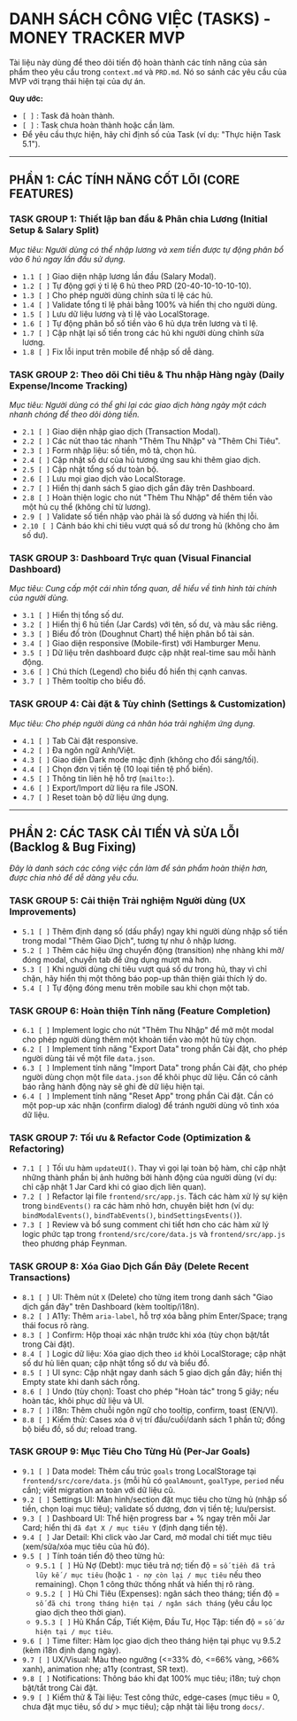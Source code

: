 # DANH SÁCH CÔNG VIỆC (TASKS) - MONEY TRACKER MVP

Tài liệu này dùng để theo dõi tiến độ hoàn thành các tính năng của sản phẩm theo yêu cầu trong `context.md` và `PRD.md`. Nó so sánh các yêu cầu của MVP với trạng thái hiện tại của dự án.

**Quy ước:**
- `[ ]` : Task đã hoàn thành.
- `[ ]` : Task chưa hoàn thành hoặc cần làm.
- Để yêu cầu thực hiện, hãy chỉ định số của Task (ví dụ: "Thực hiện Task 5.1").

---

## PHẦN 1: CÁC TÍNH NĂNG CỐT LÕI (CORE FEATURES)

### **TASK GROUP 1: Thiết lập ban đầu & Phân chia Lương (Initial Setup & Salary Split)**
*Mục tiêu: Người dùng có thể nhập lương và xem tiền được tự động phân bổ vào 6 hủ ngay lần đầu sử dụng.*

- `1.1 [ ]` Giao diện nhập lương lần đầu (Salary Modal).
- `1.2 [ ]` Tự động gợi ý tỉ lệ 6 hủ theo PRD (20-40-10-10-10-10).
- `1.3 [ ]` Cho phép người dùng chỉnh sửa tỉ lệ các hủ.
- `1.4 [ ]` Validate tổng tỉ lệ phải bằng 100% và hiển thị cho người dùng.
- `1.5 [ ]` Lưu dữ liệu lương và tỉ lệ vào LocalStorage.
- `1.6 [ ]` Tự động phân bổ số tiền vào 6 hủ dựa trên lương và tỉ lệ.
- `1.7 [ ]` Cập nhật lại số tiền trong các hủ khi người dùng chỉnh sửa lương.
- `1.8 [ ]` Fix lỗi input trên mobile để nhập số dễ dàng.

### **TASK GROUP 2: Theo dõi Chi tiêu & Thu nhập Hàng ngày (Daily Expense/Income Tracking)**
*Mục tiêu: Người dùng có thể ghi lại các giao dịch hàng ngày một cách nhanh chóng để theo dõi dòng tiền.*

- `2.1 [ ]` Giao diện nhập giao dịch (Transaction Modal).
- `2.2 [ ]` Các nút thao tác nhanh "Thêm Thu Nhập" và "Thêm Chi Tiêu".
- `2.3 [ ]` Form nhập liệu: số tiền, mô tả, chọn hủ.
- `2.4 [ ]` Cập nhật số dư của hủ tương ứng sau khi thêm giao dịch.
- `2.5 [ ]` Cập nhật tổng số dư toàn bộ.
- `2.6 [ ]` Lưu mọi giao dịch vào LocalStorage.
- `2.7 [ ]` Hiển thị danh sách 5 giao dịch gần đây trên Dashboard.
- `2.8 [ ]` Hoàn thiện logic cho nút "Thêm Thu Nhập" để thêm tiền vào một hủ cụ thể (không chỉ từ lương).
- `2.9 [ ]` Validate số tiền nhập vào phải là số dương và hiển thị lỗi.
- `2.10 [ ]` Cảnh báo khi chi tiêu vượt quá số dư trong hủ (không cho âm số dư).

### **TASK GROUP 3: Dashboard Trực quan (Visual Financial Dashboard)**
*Mục tiêu: Cung cấp một cái nhìn tổng quan, dễ hiểu về tình hình tài chính của người dùng.*

- `3.1 [ ]` Hiển thị tổng số dư.
- `3.2 [ ]` Hiển thị 6 hủ tiền (Jar Cards) với tên, số dư, và màu sắc riêng.
- `3.3 [ ]` Biểu đồ tròn (Doughnut Chart) thể hiện phân bổ tài sản.
- `3.4 [ ]` Giao diện responsive (Mobile-first) với Hamburger Menu.
- `3.5 [ ]` Dữ liệu trên dashboard được cập nhật real-time sau mỗi hành động.
- `3.6 [ ]` Chú thích (Legend) cho biểu đồ hiển thị cạnh canvas.
- `3.7 [ ]` Thêm tooltip cho biểu đồ.


### **TASK GROUP 4: Cài đặt & Tùy chỉnh (Settings & Customization)**
*Mục tiêu: Cho phép người dùng cá nhân hóa trải nghiệm ứng dụng.*

- `4.1 [ ]` Tab Cài đặt responsive.
- `4.2 [ ]` Đa ngôn ngữ Anh/Việt.
- `4.3 [ ]` Giao diện Dark mode mặc định (không cho đổi sáng/tối).
- `4.4 [ ]` Chọn đơn vị tiền tệ (10 loại tiền tệ phổ biến).
- `4.5 [ ]` Thông tin liên hệ hỗ trợ (`mailto:`).
- `4.6 [ ]` Export/Import dữ liệu ra file JSON.
- `4.7 [ ]` Reset toàn bộ dữ liệu ứng dụng.

---

## PHẦN 2: CÁC TASK CẢI TIẾN VÀ SỬA LỖI (Backlog & Bug Fixing)
*Đây là danh sách các công việc cần làm để sản phẩm hoàn thiện hơn, được chia nhỏ để dễ dàng yêu cầu.*

### **TASK GROUP 5: Cải thiện Trải nghiệm Người dùng (UX Improvements)**
- `5.1 [ ]` Thêm định dạng số (dấu phẩy) ngay khi người dùng nhập số tiền trong modal "Thêm Giao Dịch", tương tự như ô nhập lương.
- `5.2 [ ]` Thêm các hiệu ứng chuyển động (transition) nhẹ nhàng khi mở/đóng modal, chuyển tab để ứng dụng mượt mà hơn.
- `5.3 [ ]` Khi người dùng chi tiêu vượt quá số dư trong hủ, thay vì chỉ chặn, hãy hiển thị một thông báo pop-up thân thiện giải thích lý do.
- `5.4 [ ]` Tự động đóng menu trên mobile sau khi chọn một tab.

### **TASK GROUP 6: Hoàn thiện Tính năng (Feature Completion)**
- `6.1 [ ]` Implement logic cho nút "Thêm Thu Nhập" để mở một modal cho phép người dùng thêm một khoản tiền vào một hủ tùy chọn.
- `6.2 [ ]` Implement tính năng "Export Data" trong phần Cài đặt, cho phép người dùng tải về một file `data.json`.
- `6.3 [ ]` Implement tính năng "Import Data" trong phần Cài đặt, cho phép người dùng chọn một file `data.json` để khôi phục dữ liệu. Cần có cảnh báo rằng hành động này sẽ ghi đè dữ liệu hiện tại.
- `6.4 [ ]` Implement tính năng "Reset App" trong phần Cài đặt. Cần có một pop-up xác nhận (confirm dialog) để tránh người dùng vô tình xóa dữ liệu.

### **TASK GROUP 7: Tối ưu & Refactor Code (Optimization & Refactoring)**
- `7.1 [ ]` Tối ưu hàm `updateUI()`. Thay vì gọi lại toàn bộ hàm, chỉ cập nhật những thành phần bị ảnh hưởng bởi hành động của người dùng (ví dụ: chỉ cập nhật 1 Jar Card khi có giao dịch liên quan).
- `7.2 [ ]` Refactor lại file `frontend/src/app.js`. Tách các hàm xử lý sự kiện trong `bindEvents()` ra các hàm nhỏ hơn, chuyên biệt hơn (ví dụ: `bindModalEvents()`, `bindTabEvents()`, `bindSettingsEvents()`).
- `7.3 [ ]` Review và bổ sung comment chi tiết hơn cho các hàm xử lý logic phức tạp trong `frontend/src/core/data.js` và `frontend/src/app.js` theo phương pháp Feynman.

### **TASK GROUP 8: Xóa Giao Dịch Gần Đây (Delete Recent Transactions)**
- `8.1 [ ]` UI: Thêm nút `X` (Delete) cho từng item trong danh sách "Giao dịch gần đây" trên Dashboard (kèm tooltip/i18n).
- `8.2 [ ]` A11y: Thêm `aria-label`, hỗ trợ xóa bằng phím Enter/Space; trạng thái focus rõ ràng.
- `8.3 [ ]` Confirm: Hộp thoại xác nhận trước khi xóa (tùy chọn bật/tắt trong Cài đặt).
- `8.4 [ ]` Logic dữ liệu: Xóa giao dịch theo `id` khỏi LocalStorage; cập nhật số dư hủ liên quan; cập nhật tổng số dư và biểu đồ.
- `8.5 [ ]` UI sync: Cập nhật ngay danh sách 5 giao dịch gần đây; hiển thị Empty state khi danh sách rỗng.
- `8.6 [ ]` Undo (tùy chọn): Toast cho phép "Hoàn tác" trong 5 giây; nếu hoàn tác, khôi phục dữ liệu và UI.
- `8.7 [ ]` i18n: Thêm chuỗi ngôn ngữ cho tooltip, confirm, toast (EN/VI).
- `8.8 [ ]` Kiểm thử: Cases xóa ở vị trí đầu/cuối/danh sách 1 phần tử; đồng bộ biểu đồ, số dư; reload trang.

### **TASK GROUP 9: Mục Tiêu Cho Từng Hủ (Per-Jar Goals)**
- `9.1 [ ]` Data model: Thêm cấu trúc `goals` trong LocalStorage tại `frontend/src/core/data.js` (mỗi hủ có `goalAmount`, `goalType`, `period` nếu cần); viết migration an toàn với dữ liệu cũ.
- `9.2 [ ]` Settings UI: Màn hình/section đặt mục tiêu cho từng hủ (nhập số tiền, chọn loại mục tiêu); validate số dương, đơn vị tiền tệ; lưu/persist.
- `9.3 [ ]` Dashboard UI: Thể hiện progress bar + % ngay trên mỗi Jar Card; hiển thị `đã đạt X / mục tiêu Y` (định dạng tiền tệ).
- `9.4 [ ]` Jar Detail: Khi click vào Jar Card, mở modal chi tiết mục tiêu (xem/sửa/xóa mục tiêu của hủ đó).
- `9.5 [ ]` Tính toán tiến độ theo từng hủ:
  - `9.5.1 [ ]` Hủ Nợ (Debt): mục tiêu trả nợ; tiến độ = `số tiền đã trả lũy kế / mục tiêu` (hoặc `1 - nợ còn lại / mục tiêu` nếu theo remaining). Chọn 1 công thức thống nhất và hiển thị rõ ràng.
  - `9.5.2 [ ]` Hủ Chi Tiêu (Expenses): ngân sách theo tháng; tiến độ = `số đã chi trong tháng hiện tại / ngân sách tháng` (yêu cầu lọc giao dịch theo thời gian).
  - `9.5.3 [ ]` Hủ Khẩn Cấp, Tiết Kiệm, Đầu Tư, Học Tập: tiến độ = `số dư hiện tại / mục tiêu`.
- `9.6 [ ]` Time filter: Hàm lọc giao dịch theo tháng hiện tại phục vụ 9.5.2 (kèm i18n định dạng ngày).
- `9.7 [ ]` UX/Visual: Màu theo ngưỡng (<=33% đỏ, <=66% vàng, >66% xanh), animation nhẹ; a11y (contrast, SR text).
- `9.8 [ ]` Notifications: Thông báo khi đạt 100% mục tiêu; i18n; tuỳ chọn bật/tắt trong Cài đặt.
- `9.9 [ ]` Kiểm thử & Tài liệu: Test công thức, edge-cases (mục tiêu = 0, chưa đặt mục tiêu, số dư > mục tiêu); cập nhật tài liệu trong `docs/`.
